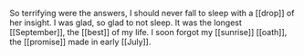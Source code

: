 So terrifying were the answers, I should never fall to sleep with a [[drop]] of her insight. I was glad, so glad to not sleep. It was the longest [[September]], the [[best]] of my life. I soon forgot my [[sunrise]] [[oath]], the [[promise]] made in early [[July]].